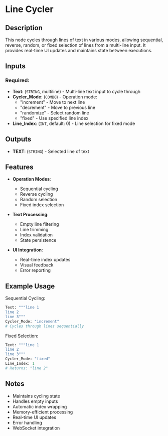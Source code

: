 # Line Cycler

## Description

This node cycles through lines of text in various modes, allowing sequential, reverse, random, or fixed selection of lines from a multi-line input. It provides real-time UI updates and maintains state between executions.

## Inputs

### Required:
- **Text**: (`STRING`, multiline) - Multi-line text input to cycle through
- **Cycler_Mode**: (`COMBO`) - Operation mode:
  - "increment" - Move to next line
  - "decrement" - Move to previous line
  - "randomize" - Select random line
  - "fixed" - Use specified line index
- **Line_Index**: (`INT`, default: 0) - Line selection for fixed mode

## Outputs

- **TEXT**: (`STRING`) - Selected line of text

## Features

- **Operation Modes**:
  - Sequential cycling
  - Reverse cycling
  - Random selection
  - Fixed index selection

- **Text Processing**:
  - Empty line filtering
  - Line trimming
  - Index validation
  - State persistence

- **UI Integration**:
  - Real-time index updates
  - Visual feedback
  - Error reporting

## Example Usage

Sequential Cycling:
```python
Text: """line 1
line 2
line 3"""
Cycler_Mode: "increment"
# Cycles through lines sequentially
```

Fixed Selection:
```python
Text: """line 1
line 2
line 3"""
Cycler_Mode: "fixed"
Line_Index: 1
# Returns: "line 2"
```

## Notes

- Maintains cycling state
- Handles empty inputs
- Automatic index wrapping
- Memory-efficient processing
- Real-time UI updates
- Error handling
- WebSocket integration
